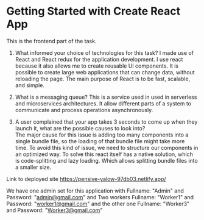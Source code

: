 # Getting Started with Create React App
This is the frontend part of the task.

1. What informed your choice of technologies for this task?
    I made use of React and React redux for the application development. I use react because it also allows me to create reusable UI components. It is possible to create large web applications that can change data, without reloading the page. The main purpose of React is to be fast, scalable, and simple.

2. What is a messaging queue?
    This is a service used in used in serverless and microservices architectures. It allow different parts of a system to communicate and process operations asynchronously.

3. A user complained that your app takes 3 seconds to come up when they launch it, what are the possible causes to look into?   
    The major cause for this issue is adding too many components into a single bundle file, so the loading of that bundle    file might take more time. To avoid this kind of issue, we need to structure our components in an optimized way. To solve this react itself has a native solution, which is code-splitting and lazy loading. Which allows splitting bundle files into a smaller size.

Link to deployed site https://pensive-yalow-97db03.netlify.app/

We have one admin set for this application with Fullname: "Admin" and Password: "admin@gmail.com" and Two workers Fullname: "Worker1" and Password: "worker1@gmail.com" and the other one Fullname: "Worker3" and Password: "Worker3@gmail.com"